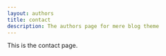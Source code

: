 ```yaml
---
layout: authors
title: contact
description: The authors page for mere blog theme
---
```


This is the contact page.
